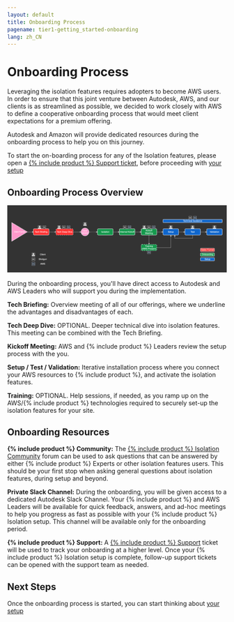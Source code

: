 ```yaml
---
layout: default
title: Onboarding Process
pagename: tier1-getting_started-onboarding
lang: zh_CN
---
```


# Onboarding Process

Leveraging the isolation features requires adopters to become AWS users. In order to ensure that this joint venture between Autodesk, AWS, and our clients is as streamlined as possible, we decided to work closely with AWS to define a cooperative onboarding process that would meet client expectations for a premium offering.

Autodesk and Amazon will provide dedicated resources during the onboarding process to help you on this journey.

To start the on-boarding process for any of the Isolation features, please open a [{% include product %} Support ticket](https://support.shotgunsoftware.com/hc/en-us/requests/new), before proceeding with [your setup](../setup/setup.md)

## Onboarding Process Overview

![onboarding-process](../images/tier1-onboarding-process.png)

During the onboarding process, you'll have direct access to Autodesk and AWS Leaders who will support you during the implementation.

**Tech Briefing:**  Overview meeting of all of our offerings, where we underline the advantages and disadvantages of each.

**Tech Deep Dive:**  OPTIONAL. Deeper technical dive into isolation features. This meeting can be combined with the Tech Briefing.

**Kickoff Meeting:**	AWS and {% include product %} Leaders review the setup process with the you.

**Setup / Test / Validation:**	Iterative installation process where you connect your AWS resources to {% include product %}, and activate the isolation features.

**Training:** OPTIONAL. Help sessions, if needed, as you ramp up on the AWS/{% include product %} technologies required to securely set-up the isolation features for your site.

## Onboarding Resources

**{% include product %} Community:** The [{% include product %} Isolation Community](https://community.shotgridsoftware.com/c/trusted-solutions/isolation/34) forum can be used to ask questions that can be answered by either {% include product %} Experts or other isolation features users. This should be your first stop when asking general questions about isolation features, during setup and beyond.

**Private Slack Channel:** During the onboarding, you will be given access to a dedicated Autodesk Slack Channel. Your {% include product %} and AWS Leaders will be available for quick feedback, answers, and ad-hoc meetings to help you progress as fast as possible with your {% include product %} Isolation setup. This channel will be available only for the onboarding period.

**{% include product %} Support:** A [{% include product %} Support](https://support.shotgunsoftware.com/hc/en-us/requests/new) ticket will be used to track your onboarding at a higher level. Once your {% include product %} Isolation setup is complete, follow-up support tickets can be opened with the support team as needed.

## Next Steps

Once the onboarding process is started, you can start thinking about [your setup](../setup/setup.md)